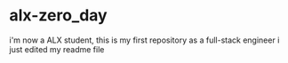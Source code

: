 # alx-zero_day
i'm now a ALX student, this is my first repository as a full-stack engineer
i just edited my readme file
